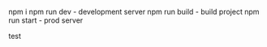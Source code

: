npm i
npm run dev - development server
npm run build - build project
npm run start - prod server

test